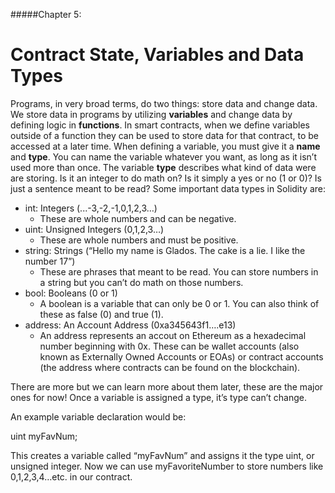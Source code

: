 #####Chapter 5:

# Contract State, Variables and Data Types

<!-- <ContentWrapp>
  <div class="imgContainer">
    <img alt="story_image_2_0" src="/images/chapter/man.svg" width="150px" height="150px">
  </div>

  <div class="itemsContainer">
    <div class="item-text">
     Now you want to connect your artwork to the physical (off-chain) world. Tell your artwork how to behave. 
    </div>
  </div>
</ContentWrapp> -->

Programs, in very broad terms, do two things: store data and change data. We store data in programs by utilizing **variables** and change data by defining logic in **functions**. In smart contracts, when we define variables outside of a function they can be used to store data for that contract, to be accessed at a later time. When defining a variable, you must give it a **name** and **type**. You can name the variable whatever you want, as long as it isn’t used more than once. The variable **type** describes what kind of data were are storing. Is it an integer to do math on? Is it simply a yes or no (1 or 0)? Is just a sentence meant to be read? Some important data types in Solidity are:



* int: Integers (...-3,-2,-1,0,1,2,3…)
    * These are whole numbers and can be negative.
* uint: Unsigned Integers (0,1,2,3…) 
    * These are whole numbers and must be positive.
* string: Strings (“Hello my name is Glados. The cake is a lie. I like the number 17”)
    * These are phrases that meant to be read. You can store numbers in a string but you can’t do math on those numbers.
* bool: Booleans (0 or 1)
    * A boolean is a variable that can only be 0 or 1. You can also think of these as false (0) and true (1).
* address: An Account Address (0xa345643f1….e13)
    * An address represents an accout on Ethereum as a hexadecimal number beginning with 0x. These can be wallet accounts (also known as Externally Owned Accounts or EOAs) or contract accounts (the address where contracts can be found on the blockchain).

There are more but we can learn more about them later, these are the major ones for now! Once a variable is assigned a type, it’s type can’t change.

An example variable declaration would be: 

<Highlight class="language-javascript">
uint myFavNum;
</Highlight>

This creates a variable called “myFavNum” and assigns it the type uint, or unsigned integer. Now we can use myFavoriteNumber to store numbers like 0,1,2,3,4…etc. in our contract. 
